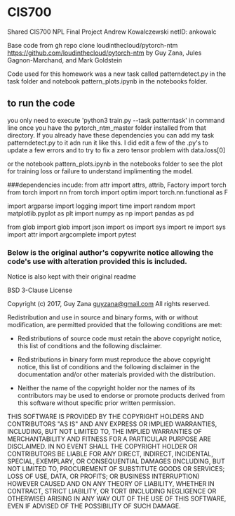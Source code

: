 
# CIS700
Shared CIS700 NPL Final Project 
Andrew Kowalczewski
netID: ankowalc

Base code from gh repo clone loudinthecloud/pytorch-ntm https://github.com/loudinthecloud/pytorch-ntm
by Guy Zana, Jules Gagnon-Marchand, and Mark Goldstein 

Code used for this homework was a new task called patterndetect.py in the task folder
and notebook pattern_plots.ipynb in the notebooks folder.

## to run the code 
you only need to execute
'python3 train.py --task patterntask' in command line once you have the pytorch_ntm_master folder installed from that directory. 
If you already have these dependencies you can add my task patterndetect.py to it adn run it like this. 
I did edit a few of the .py's to update a few errors and to try to fix a zero tensor problem with data.loss[0]

or the notebook pattern_plots.ipynb in the notebooks folder to see the plot for training loss or failure to understand implimenting the model. 


###dependencies incude:
from attr import attrs, attrib, Factory
import torch
from torch import nn
from torch import optim
import torch.nn.functional as F

import argparse
import logging
import time
import random
mport matplotlib.pyplot as plt
import numpy as np
import pandas as pd

from glob import glob
import json
import os
import sys
import re
import sys
import attr
import argcomplete
import pytest

### Below is the original author's copywrite notice allowing the code's use with alteration provided this is included. 
Notice is also kept with their original readme 


BSD 3-Clause License

Copyright (c) 2017, Guy Zana <guyzana@gmail.com>
All rights reserved.

Redistribution and use in source and binary forms, with or without
modification, are permitted provided that the following conditions are met:

* Redistributions of source code must retain the above copyright notice, this
  list of conditions and the following disclaimer.

* Redistributions in binary form must reproduce the above copyright notice,
  this list of conditions and the following disclaimer in the documentation
  and/or other materials provided with the distribution.

* Neither the name of the copyright holder nor the names of its
  contributors may be used to endorse or promote products derived from
  this software without specific prior written permission.

THIS SOFTWARE IS PROVIDED BY THE COPYRIGHT HOLDERS AND CONTRIBUTORS "AS IS"
AND ANY EXPRESS OR IMPLIED WARRANTIES, INCLUDING, BUT NOT LIMITED TO, THE
IMPLIED WARRANTIES OF MERCHANTABILITY AND FITNESS FOR A PARTICULAR PURPOSE ARE
DISCLAIMED. IN NO EVENT SHALL THE COPYRIGHT HOLDER OR CONTRIBUTORS BE LIABLE
FOR ANY DIRECT, INDIRECT, INCIDENTAL, SPECIAL, EXEMPLARY, OR CONSEQUENTIAL
DAMAGES (INCLUDING, BUT NOT LIMITED TO, PROCUREMENT OF SUBSTITUTE GOODS OR
SERVICES; LOSS OF USE, DATA, OR PROFITS; OR BUSINESS INTERRUPTION) HOWEVER
CAUSED AND ON ANY THEORY OF LIABILITY, WHETHER IN CONTRACT, STRICT LIABILITY,
OR TORT (INCLUDING NEGLIGENCE OR OTHERWISE) ARISING IN ANY WAY OUT OF THE USE
OF THIS SOFTWARE, EVEN IF ADVISED OF THE POSSIBILITY OF SUCH DAMAGE.
